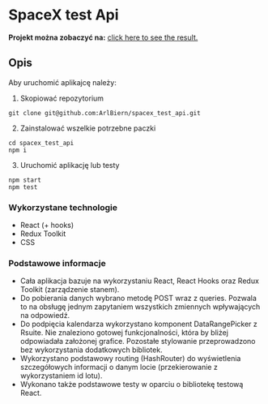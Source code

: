 # SpaceX test Api

**Projekt można zobaczyć na:** [click here to see the result.](https://kombajn27.github.io/spacex_test_api/)

## Opis

Aby uruchomić aplikajcę należy:

1. Skopiować repozytorium

```
git clone git@github.com:ArlBiern/spacex_test_api.git
```

2. Zainstalować wszelkie potrzebne paczki

```
cd spacex_test_api
npm i
```

3. Uruchomić aplikację lub testy

```
npm start
npm test
```

### Wykorzystane technologie

- React (+ hooks)
- Redux Toolkit
- CSS

### Podstawowe informacje

- Cała aplikacja bazuje na wykorzystaniu React, React Hooks oraz Redux Toolkit (zarządzenie stanem).
- Do pobierania danych wybrano metodę POST wraz z queries. Pozwala to na obsługę jednym zapytaniem wszystkich zmiennych wpływających na odpowiedź.
- Do podpięcia kalendarza wykorzystano komponent DataRangePicker z Rsuite. Nie znaleziono gotowej funkcjonalności, która by bliżej odpowiadała założonej grafice. Pozostałe stylowanie przeprowadzono bez wykorzystania dodatkowych bibliotek.
- Wykorzystano podstawowy routing (HashRouter) do wyświetlenia szczegółowych informacji o danym locie (przekierowanie z wykorzystaniem id lotu).
- Wykonano także podstawowe testy w oparciu o bibliotekę testową React.
